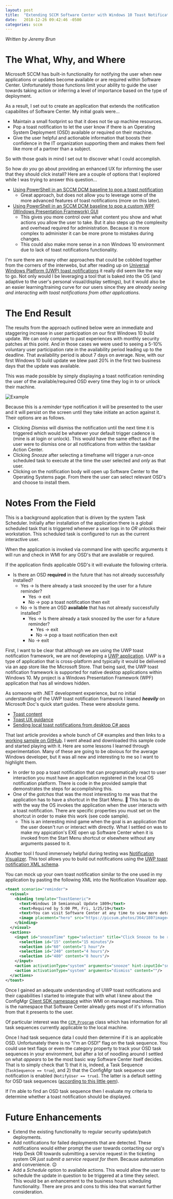 ```yaml
---
layout: post
title:  "Extending SCCM Software Center with Windows 10 Toast Notifications"
date:   2018-12-26 09:42:46 -0500
categories: sccm
---
```

*Written by Jeremy Brun*

# The What, Why, and Where

Microsoft SCCM has built-in functionality for notifying the user when new applications or updates become available or are required within Software Center. Unfortunately those functions limit your ability to guide the user towards taking action or inferring a level of importance based on the type of deployment.

As a result, I set out to create an application that extends the notification capabilites of Software Center. My initial goals were...

- Maintain a small footprint so that it does not tie up machine resources.
- Pop a toast notification to let the user know if there is an Operating System Deployment (OSD) available or required on their machine.
- Give the user helpful and actionable information that boosts their confidence in the IT organization supporting them and makes them feel like more of a partner than a subject.

So with those goals in mind I set out to discover what I could accomplish.

So how *do you* go about providing an enhanced UX for informing the user that they should click install? Here are a couple of options that I explored while I was trying to answer this question...

- [Using PowerShell in an SCCM DCM baseline to pop a toast notification](https://smsagent.wordpress.com/2018/06/15/using-windows-10-toast-notifications-with-configmgr-application-deployments/)
    - Great approach, but does not allow you to leverage some of the more advanced features of toast notifications (more on this later).
- [Using PowerShell in an SCCM DCM baseline to pop a custom WPF (Windows Presentation Framework) GUI](https://foxdeploy.com/series/learning-gui-toolmaking-series/)
    - This gives you more control over what content you show and what actions you allow the user to take. But it also steps up the complexity and overhead required for administration. Because it is more complex to administer it can be more prone to mistakes during changes.
    - This could also make more sense in a non Windows 10 environment due to lack of toast notifications functionality.

I'm sure there are many other approaches that could be cobbled together from the corners of the interwebs, but after reading up on [Universal Windows Platform (UWP) toast notifications](https://docs.microsoft.com/en-us/windows/uwp/design/shell/tiles-and-notifications/adaptive-interactive-toasts) it really did seem like the way to go. Not only would I be leveraging a tool that is baked into the OS (and adaptive to the user's personal visual/display settings), but it would also be an easier learning/training curve for our users since they are *already seeing and interacting with toast notifications from other applications*.

# The End Result

The results from the approach outlined below were an immediate and staggering increase in user participation on our first Windows 10 build update. We can only compare to past experiences with monthly security patches at this point. And in those cases we were used to seeing a 5-10% voluntary user participation rate in the availability period leading up to the deadline. That availability period is about 7 days on average. Now, with our first Windows 10 build update we blew past 20% in the first two business days that the update was available.

This was made possible by simply displaying a toast notification reminding the user of the available/required OSD every time they log in to or unlock their machine.

![Example](/assets/example.jpg)

Because this is a *reminder* type notification it will be presented to the user and it will persist on the screen until they take initiate an action against it. Their options are as follows.

- Clicking *Dismiss* will dismiss the notification until the next time it is triggered which would be whatever your default trigger cadence is (mine is at login or unlock). This would have the same effect as if the user were to dismiss one or all notifications from within the taskbar Action Center.
- Clicking *Snooze* after selecting a timeframe will trigger a run-once scheduled task to execute at the time the user selected and *only* as that user.
- Clicking on the notification body will open up Software Center to the Operating Systems page. From there the user can select relevant OSD's and choose to install them.

# Notes From the Field

This is a background application that is driven by the system Task Scheduler. Initially after installation of the application there is a global scheduled task that is triggered whenever a user logs in to *OR* unlocks their workstation. This scheduled task is configured to run as the current interactive user.

When the application is invoked via command line with specific arguments it will run and check in WMI for any OSD's that are available or required.

If the application finds applicable OSD's it will evaluate the following criteria.

- Is there an OSD **required** in the future that has not already successfully installed?
    - Yes -> Is there already a task snoozed by the user for a future reminder?
        - Yes -> exit
        - No -> pop a toast notification then exit
    - No -> Is there an OSD **available** that has not already successfully installed?
        - Yes -> Is there already a task snoozed by the user for a future reminder?
            - Yes -> exit
            - No -> pop a toast notification then exit
        - No -> exit

First, I want to be clear that although we are using the UWP toast notification framework, we are not developing a [UWP application](https://docs.microsoft.com/en-us/windows/uwp/get-started/universal-application-platform-guide). UWP is a type of application that is cross-platform and typically it would be delivered via an app store like the Microsoft Store. That being said, the UWP toast notification framework is supported for native desktop applications within Windows 10. My project is a Windows Presentation Framework (WPF) application that has all windows hidden.

As someone with .NET development experience, but no initial understanding of the UWP toast notification framework I leaned ***heavily*** on Microsoft Doc's quick start guides. These were absolute gems.

- [Toast content](https://docs.microsoft.com/en-us/windows/uwp/design/shell/tiles-and-notifications/adaptive-interactive-toasts)
- [Toast UX guidance](https://docs.microsoft.com/en-us/windows/uwp/design/shell/tiles-and-notifications/toast-ux-guidance)
- [Sending local toast notifications from desktop C# apps](https://docs.microsoft.com/en-us/windows/uwp/design/shell/tiles-and-notifications/send-local-toast-desktop)

That last article provides a whole bunch of C# examples and then links to a [working sample on GitHub](https://github.com/WindowsNotifications/desktop-toasts). I went ahead and downloaded this sample code and started playing with it. Here are some lessons I learned through experimentation. Many of these are going to be obvious for the average Windows developer, but it was all new and interesting to me so I want to highlight them.

- In order to pop a toast notification that can programatically react to user interaction you must have an application registered in the local OS notification platform. There is code in the provided sample that demonstrates the steps for accomplishing this.
- One of the *gotchas* that was the most interesting to me was that the application has to have a shortcut in the Start Menu. 🤔 This has to do with the way the OS invokes the application when the user interacts with a toast notification. There are specific properties you must set on the shortcut in order to make this work (see code sample).
    - This is an interesting mind game when the goal is an application that the user doesn't run or interact with directly. What I settled on was to make my appication's EXE open up Software Center when it is invoked from the Start Menu shortcut or elsewhere without any arguments passed to it.

Another tool I found immensely helpful during testing was [Notification Visualizer](https://www.microsoft.com/en-us/p/notifications-visualizer/9nblggh5xsl1). This tool allows you to build out notifications using the [UWP toast notification XML schema](https://docs.microsoft.com/en-us/windows/uwp/design/shell/tiles-and-notifications/toast-xml-schema).

You can mock up your own toast notification similar to the one used in my application by pasting the following XML into the Notification Visualizer app.

```xml
<toast scenario="reminder">
  <visual>
    <binding template="ToastGeneric">
      <text>Windows 10 Semiannual Update 1809</text>
      <text>Required by 5:00 PM, Fri, 1/25/19</text>
      <text>You can visit Software Center at any time to view more details or install updates before the required deadline.</text>
      <image placement="hero" src="https://picsum.photos/364/180?image=1043"/>
    </binding>
  </visual>
  <actions>
    <input id="snoozeTime" type="selection" title="Click Snooze to be reminded in:" defaultInput="15">
      <selection id="15" content="15 minutes"/>
      <selection id="60" content="1 hour"/>
      <selection id="240" content="4 hours"/>
      <selection id="480" content="8 hours"/>
    </input>
    <action activationType="system" arguments="snooze" hint-inputId="snoozeTime" content=""/>
    <action activationType="system" arguments="dismiss" content=""/>
  </actions>
</toast>
```

Once I gained an adequate understanding of UWP toast notifications and their capabilities I started to integrate that with what I knew about the ConfigMgr [Client SDK namespace](https://docs.microsoft.com/en-us/sccm/develop/reference/core/clients/sdk/client-sdk-wmi-classes) within WMI on managed machines. This is the namespace that Software Center already gets most of it's information from that it presents to the user.

Of particular interest was the [`CCM_Program`](https://docs.microsoft.com/en-us/sccm/develop/reference/core/clients/sdk/ccm_program-client-wmi-class) class which has information for all task sequences currently applicable to the local machine.

Once I had task sequence data I could then determine if it is an applicable OSD. Unfortunately there is no "I'm an OSD!" flag on the task sequence. You could use text flags or even the category property to track your OSD task sequences in your environment, but after a lot of noodling around I settled on what *appears* to be the most basic way Software Center itself decides. That is to simply check that 1) that it is, indeed, a Task Sequence (`TaskSequence == true`), and 2) that the ConfigMgr task sequence user notification is enabled (`NotifyUser == true`). The latter is a default setting for OSD task sequences ([according to this little gem](https://configurationmanager.uservoice.com/users/700390873-ilkka)).

If I'm able to find an OSD task sequence then I evaluate my criteria to determine whether a toast notification should be displayed.

# Future Enhancements

- Extend the existing functionality to regular security update/patch deployments.
- Add notifications for failed deployments that are detected. These notifications would either prompt the user towards contacting our org's Help Desk OR towards submitting a service request in the ticketing system OR *just submit a service request for them*. Because automation and convenience. 😉
- Add a *Schedule* option to available actions. This would allow the user to schedule the update in question to be triggered at a time they select. This would be an enhancement to the business hours scheduling functionality. There are pros and cons to this idea that warrant further consideration.
